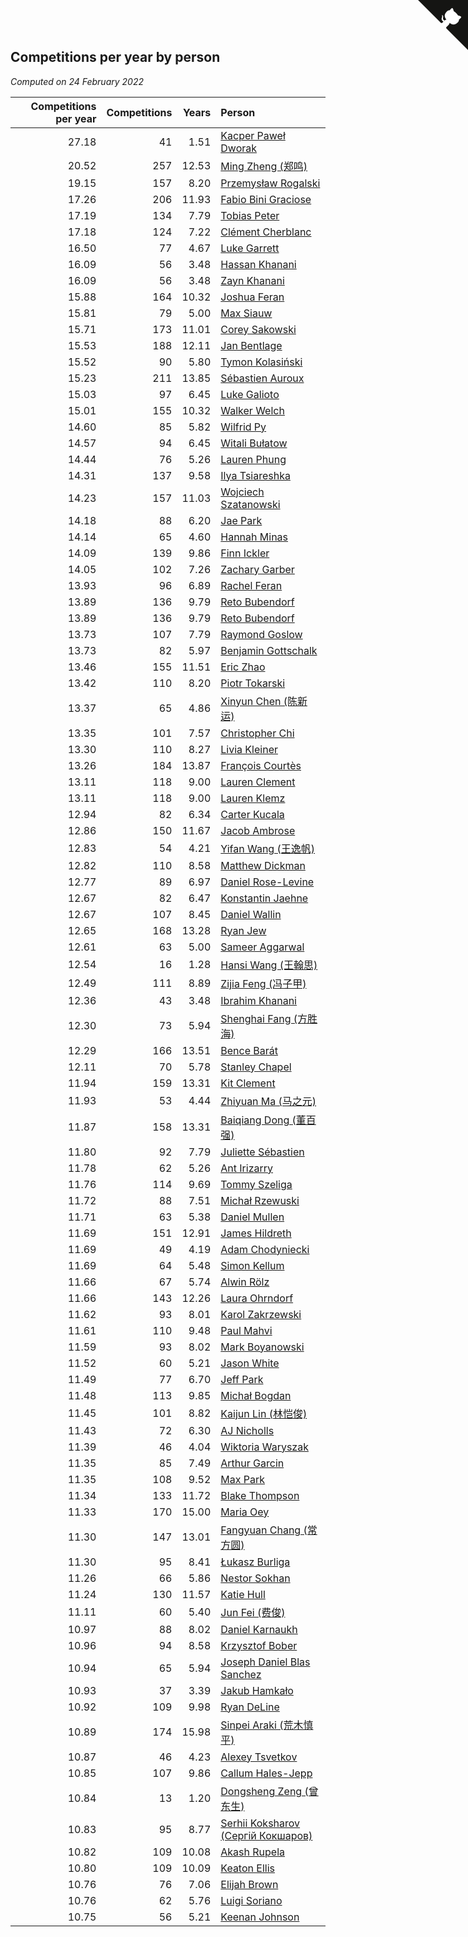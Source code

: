 ## Competitions per year by person

*Computed on 24 February 2022*

| Competitions per year | Competitions | Years | Person |
| ---: | ---: | ---: | :--- |
| 27.18 | 41 | 1.51 | [Kacper Paweł Dworak](https://www.worldcubeassociation.org/persons/2020DWOR01) |
| 20.52 | 257 | 12.53 | [Ming Zheng (郑鸣)](https://www.worldcubeassociation.org/persons/2009ZHEN11) |
| 19.15 | 157 | 8.20 | [Przemysław Rogalski](https://www.worldcubeassociation.org/persons/2013ROGA02) |
| 17.26 | 206 | 11.93 | [Fabio Bini Graciose](https://www.worldcubeassociation.org/persons/2010GRAC02) |
| 17.19 | 134 | 7.79 | [Tobias Peter](https://www.worldcubeassociation.org/persons/2014PETE03) |
| 17.18 | 124 | 7.22 | [Clément Cherblanc](https://www.worldcubeassociation.org/persons/2014CHER05) |
| 16.50 | 77 | 4.67 | [Luke Garrett](https://www.worldcubeassociation.org/persons/2017GARR05) |
| 16.09 | 56 | 3.48 | [Hassan Khanani](https://www.worldcubeassociation.org/persons/2018KHAN26) |
| 16.09 | 56 | 3.48 | [Zayn Khanani](https://www.worldcubeassociation.org/persons/2018KHAN28) |
| 15.88 | 164 | 10.32 | [Joshua Feran](https://www.worldcubeassociation.org/persons/2011FERA01) |
| 15.81 | 79 | 5.00 | [Max Siauw](https://www.worldcubeassociation.org/persons/2017SIAU02) |
| 15.71 | 173 | 11.01 | [Corey Sakowski](https://www.worldcubeassociation.org/persons/2011SAKO01) |
| 15.53 | 188 | 12.11 | [Jan Bentlage](https://www.worldcubeassociation.org/persons/2010BENT01) |
| 15.52 | 90 | 5.80 | [Tymon Kolasiński](https://www.worldcubeassociation.org/persons/2016KOLA02) |
| 15.23 | 211 | 13.85 | [Sébastien Auroux](https://www.worldcubeassociation.org/persons/2008AURO01) |
| 15.03 | 97 | 6.45 | [Luke Galioto](https://www.worldcubeassociation.org/persons/2015GALI02) |
| 15.01 | 155 | 10.32 | [Walker Welch](https://www.worldcubeassociation.org/persons/2011WELC01) |
| 14.60 | 85 | 5.82 | [Wilfrid Py](https://www.worldcubeassociation.org/persons/2016PYWI01) |
| 14.57 | 94 | 6.45 | [Witali Bułatow](https://www.worldcubeassociation.org/persons/2015BUAT01) |
| 14.44 | 76 | 5.26 | [Lauren Phung](https://www.worldcubeassociation.org/persons/2016PHUN02) |
| 14.31 | 137 | 9.58 | [Ilya Tsiareshka](https://www.worldcubeassociation.org/persons/2012TERE01) |
| 14.23 | 157 | 11.03 | [Wojciech Szatanowski](https://www.worldcubeassociation.org/persons/2011SZAT01) |
| 14.18 | 88 | 6.20 | [Jae Park](https://www.worldcubeassociation.org/persons/2015PARK24) |
| 14.14 | 65 | 4.60 | [Hannah Minas](https://www.worldcubeassociation.org/persons/2017MINA04) |
| 14.09 | 139 | 9.86 | [Finn Ickler](https://www.worldcubeassociation.org/persons/2012ICKL01) |
| 14.05 | 102 | 7.26 | [Zachary Garber](https://www.worldcubeassociation.org/persons/2014GARB01) |
| 13.93 | 96 | 6.89 | [Rachel Feran](https://www.worldcubeassociation.org/persons/2015FERA01) |
| 13.89 | 136 | 9.79 | [Reto Bubendorf](https://www.worldcubeassociation.org/persons/2012BUBE01) |
| 13.89 | 136 | 9.79 | [Reto Bubendorf](https://www.worldcubeassociation.org/persons/2012BUBE01) |
| 13.73 | 107 | 7.79 | [Raymond Goslow](https://www.worldcubeassociation.org/persons/2014GOSL01) |
| 13.73 | 82 | 5.97 | [Benjamin Gottschalk](https://www.worldcubeassociation.org/persons/2016GOTT01) |
| 13.46 | 155 | 11.51 | [Eric Zhao](https://www.worldcubeassociation.org/persons/2010ZHAO19) |
| 13.42 | 110 | 8.20 | [Piotr Tokarski](https://www.worldcubeassociation.org/persons/2013TOKA01) |
| 13.37 | 65 | 4.86 | [Xinyun Chen (陈新运)](https://www.worldcubeassociation.org/persons/2017CHEN36) |
| 13.35 | 101 | 7.57 | [Christopher Chi](https://www.worldcubeassociation.org/persons/2014CHIC01) |
| 13.30 | 110 | 8.27 | [Livia Kleiner](https://www.worldcubeassociation.org/persons/2013KLEI03) |
| 13.26 | 184 | 13.87 | [François Courtès](https://www.worldcubeassociation.org/persons/2008COUR01) |
| 13.11 | 118 | 9.00 | [Lauren Clement](https://www.worldcubeassociation.org/persons/2013KLEM01) |
| 13.11 | 118 | 9.00 | [Lauren Klemz](https://www.worldcubeassociation.org/persons/2013KLEM01) |
| 12.94 | 82 | 6.34 | [Carter Kucala](https://www.worldcubeassociation.org/persons/2015KUCA01) |
| 12.86 | 150 | 11.67 | [Jacob Ambrose](https://www.worldcubeassociation.org/persons/2010AMBR01) |
| 12.83 | 54 | 4.21 | [Yifan Wang (王逸帆)](https://www.worldcubeassociation.org/persons/2017WANY29) |
| 12.82 | 110 | 8.58 | [Matthew Dickman](https://www.worldcubeassociation.org/persons/2013DICK01) |
| 12.77 | 89 | 6.97 | [Daniel Rose-Levine](https://www.worldcubeassociation.org/persons/2015ROSE01) |
| 12.67 | 82 | 6.47 | [Konstantin Jaehne](https://www.worldcubeassociation.org/persons/2015JAEH01) |
| 12.67 | 107 | 8.45 | [Daniel Wallin](https://www.worldcubeassociation.org/persons/2013WALL03) |
| 12.65 | 168 | 13.28 | [Ryan Jew](https://www.worldcubeassociation.org/persons/2008JEWR01) |
| 12.61 | 63 | 5.00 | [Sameer Aggarwal](https://www.worldcubeassociation.org/persons/2017AGGA01) |
| 12.54 | 16 | 1.28 | [Hansi Wang (王翰思)](https://www.worldcubeassociation.org/persons/2020WANG19) |
| 12.49 | 111 | 8.89 | [Zijia Feng (冯子甲)](https://www.worldcubeassociation.org/persons/2013FENG02) |
| 12.36 | 43 | 3.48 | [Ibrahim Khanani](https://www.worldcubeassociation.org/persons/2018KHAN27) |
| 12.30 | 73 | 5.94 | [Shenghai Fang (方胜海)](https://www.worldcubeassociation.org/persons/2016FANG01) |
| 12.29 | 166 | 13.51 | [Bence Barát](https://www.worldcubeassociation.org/persons/2008BARA01) |
| 12.11 | 70 | 5.78 | [Stanley Chapel](https://www.worldcubeassociation.org/persons/2016CHAP04) |
| 11.94 | 159 | 13.31 | [Kit Clement](https://www.worldcubeassociation.org/persons/2008CLEM01) |
| 11.93 | 53 | 4.44 | [Zhiyuan Ma (马之元)](https://www.worldcubeassociation.org/persons/2017MAZH04) |
| 11.87 | 158 | 13.31 | [Baiqiang Dong (董百强)](https://www.worldcubeassociation.org/persons/2008DONG06) |
| 11.80 | 92 | 7.79 | [Juliette Sébastien](https://www.worldcubeassociation.org/persons/2014SEBA01) |
| 11.78 | 62 | 5.26 | [Ant Irizarry](https://www.worldcubeassociation.org/persons/2016IRIZ02) |
| 11.76 | 114 | 9.69 | [Tommy Szeliga](https://www.worldcubeassociation.org/persons/2012SZEL01) |
| 11.72 | 88 | 7.51 | [Michał Rzewuski](https://www.worldcubeassociation.org/persons/2014RZEW01) |
| 11.71 | 63 | 5.38 | [Daniel Mullen](https://www.worldcubeassociation.org/persons/2016MULL04) |
| 11.69 | 151 | 12.91 | [James Hildreth](https://www.worldcubeassociation.org/persons/2009HILD01) |
| 11.69 | 49 | 4.19 | [Adam Chodyniecki](https://www.worldcubeassociation.org/persons/2017CHOD02) |
| 11.69 | 64 | 5.48 | [Simon Kellum](https://www.worldcubeassociation.org/persons/2016KELL12) |
| 11.66 | 67 | 5.74 | [Alwin Rölz](https://www.worldcubeassociation.org/persons/2016ROLZ01) |
| 11.66 | 143 | 12.26 | [Laura Ohrndorf](https://www.worldcubeassociation.org/persons/2009OHRN01) |
| 11.62 | 93 | 8.01 | [Karol Zakrzewski](https://www.worldcubeassociation.org/persons/2014ZAKR01) |
| 11.61 | 110 | 9.48 | [Paul Mahvi](https://www.worldcubeassociation.org/persons/2012MAHV01) |
| 11.59 | 93 | 8.02 | [Mark Boyanowski](https://www.worldcubeassociation.org/persons/2014BOYA01) |
| 11.52 | 60 | 5.21 | [Jason White](https://www.worldcubeassociation.org/persons/2016WHIT16) |
| 11.49 | 77 | 6.70 | [Jeff Park](https://www.worldcubeassociation.org/persons/2015PARK08) |
| 11.48 | 113 | 9.85 | [Michał Bogdan](https://www.worldcubeassociation.org/persons/2012BOGD01) |
| 11.45 | 101 | 8.82 | [Kaijun Lin (林恺俊)](https://www.worldcubeassociation.org/persons/2013LINK01) |
| 11.43 | 72 | 6.30 | [AJ Nicholls](https://www.worldcubeassociation.org/persons/2015NICH04) |
| 11.39 | 46 | 4.04 | [Wiktoria Waryszak](https://www.worldcubeassociation.org/persons/2018WARY01) |
| 11.35 | 85 | 7.49 | [Arthur Garcin](https://www.worldcubeassociation.org/persons/2014GARC27) |
| 11.35 | 108 | 9.52 | [Max Park](https://www.worldcubeassociation.org/persons/2012PARK03) |
| 11.34 | 133 | 11.72 | [Blake Thompson](https://www.worldcubeassociation.org/persons/2010THOM03) |
| 11.33 | 170 | 15.00 | [Maria Oey](https://www.worldcubeassociation.org/persons/2007OEYM01) |
| 11.30 | 147 | 13.01 | [Fangyuan Chang (常方圆)](https://www.worldcubeassociation.org/persons/2009CHAN04) |
| 11.30 | 95 | 8.41 | [Łukasz Burliga](https://www.worldcubeassociation.org/persons/2013BURL01) |
| 11.26 | 66 | 5.86 | [Nestor Sokhan](https://www.worldcubeassociation.org/persons/2016SOKH01) |
| 11.24 | 130 | 11.57 | [Katie Hull](https://www.worldcubeassociation.org/persons/2010HULL01) |
| 11.11 | 60 | 5.40 | [Jun Fei (费俊)](https://www.worldcubeassociation.org/persons/2016FEIJ02) |
| 10.97 | 88 | 8.02 | [Daniel Karnaukh](https://www.worldcubeassociation.org/persons/2014KARN02) |
| 10.96 | 94 | 8.58 | [Krzysztof Bober](https://www.worldcubeassociation.org/persons/2013BOBE01) |
| 10.94 | 65 | 5.94 | [Joseph Daniel Blas Sanchez](https://www.worldcubeassociation.org/persons/2016SANC08) |
| 10.93 | 37 | 3.39 | [Jakub Hamkało](https://www.worldcubeassociation.org/persons/2018HAMK01) |
| 10.92 | 109 | 9.98 | [Ryan DeLine](https://www.worldcubeassociation.org/persons/2012DELI01) |
| 10.89 | 174 | 15.98 | [Sinpei Araki (荒木慎平)](https://www.worldcubeassociation.org/persons/2006ARAK01) |
| 10.87 | 46 | 4.23 | [Alexey Tsvetkov](https://www.worldcubeassociation.org/persons/2017TSVE02) |
| 10.85 | 107 | 9.86 | [Callum Hales-Jepp](https://www.worldcubeassociation.org/persons/2012HALE01) |
| 10.84 | 13 | 1.20 | [Dongsheng Zeng (曾东生)](https://www.worldcubeassociation.org/persons/2020ZENG03) |
| 10.83 | 95 | 8.77 | [Serhii Koksharov (Сергій Кокшаров)](https://www.worldcubeassociation.org/persons/2013KOKS01) |
| 10.82 | 109 | 10.08 | [Akash Rupela](https://www.worldcubeassociation.org/persons/2012RUPE01) |
| 10.80 | 109 | 10.09 | [Keaton Ellis](https://www.worldcubeassociation.org/persons/2012ELLI01) |
| 10.76 | 76 | 7.06 | [Elijah Brown](https://www.worldcubeassociation.org/persons/2015BROW03) |
| 10.76 | 62 | 5.76 | [Luigi Soriano](https://www.worldcubeassociation.org/persons/2016SORI04) |
| 10.75 | 56 | 5.21 | [Keenan Johnson](https://www.worldcubeassociation.org/persons/2016JOHN30) |


<a href="https://github.com/jonatanklosko/wca_statistics" class="github-corner" aria-label="View source on Github"><svg width="80" height="80" viewBox="0 0 250 250" style="fill:#151513; color:#fff; position: absolute; top: 0; border: 0; right: 0;" aria-hidden="true"><path d="M0,0 L115,115 L130,115 L142,142 L250,250 L250,0 Z"></path><path d="M128.3,109.0 C113.8,99.7 119.0,89.6 119.0,89.6 C122.0,82.7 120.5,78.6 120.5,78.6 C119.2,72.0 123.4,76.3 123.4,76.3 C127.3,80.9 125.5,87.3 125.5,87.3 C122.9,97.6 130.6,101.9 134.4,103.2" fill="currentColor" style="transform-origin: 130px 106px;" class="octo-arm"></path><path d="M115.0,115.0 C114.9,115.1 118.7,116.5 119.8,115.4 L133.7,101.6 C136.9,99.2 139.9,98.4 142.2,98.6 C133.8,88.0 127.5,74.4 143.8,58.0 C148.5,53.4 154.0,51.2 159.7,51.0 C160.3,49.4 163.2,43.6 171.4,40.1 C171.4,40.1 176.1,42.5 178.8,56.2 C183.1,58.6 187.2,61.8 190.9,65.4 C194.5,69.0 197.7,73.2 200.1,77.6 C213.8,80.2 216.3,84.9 216.3,84.9 C212.7,93.1 206.9,96.0 205.4,96.6 C205.1,102.4 203.0,107.8 198.3,112.5 C181.9,128.9 168.3,122.5 157.7,114.1 C157.9,116.9 156.7,120.9 152.7,124.9 L141.0,136.5 C139.8,137.7 141.6,141.9 141.8,141.8 Z" fill="currentColor" class="octo-body"></path></svg></a><style>.github-corner:hover .octo-arm{animation:octocat-wave 560ms ease-in-out}@keyframes octocat-wave{0%,100%{transform:rotate(0)}20%,60%{transform:rotate(-25deg)}40%,80%{transform:rotate(10deg)}}@media (max-width:500px){.github-corner:hover .octo-arm{animation:none}.github-corner .octo-arm{animation:octocat-wave 560ms ease-in-out}}</style>

